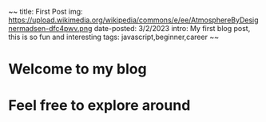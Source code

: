 ~~
title: First Post
img: https://upload.wikimedia.org/wikipedia/commons/e/ee/AtmosphereByDesignermadsen-dfc4pwv.png
date-posted: 3/2/2023
intro: My first blog post, this is so fun and interesting
tags: javascript,beginner,career
~~

# Welcome to my blog
# Feel free to explore around
